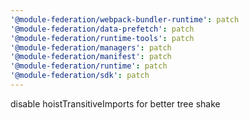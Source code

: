 ```yaml
---
'@module-federation/webpack-bundler-runtime': patch
'@module-federation/data-prefetch': patch
'@module-federation/runtime-tools': patch
'@module-federation/managers': patch
'@module-federation/manifest': patch
'@module-federation/runtime': patch
'@module-federation/sdk': patch
---
```


disable hoistTransitiveImports for better tree shake
